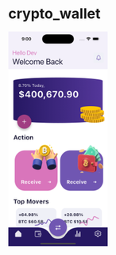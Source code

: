 # crypto_wallet

<img src="Simulator Screenshot - iPhone 15 Pro - 2024-05-11 at 21.00.28.png" width="200" />
